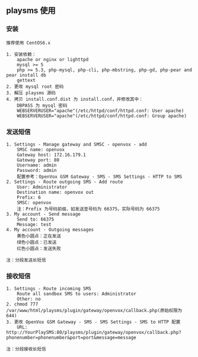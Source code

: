 ## playsms 使用

### 安装

	推荐使用 CentOS6.x

	1. 安装依赖：
		apache or nginx or lighttpd
		mysql >= 5
		php >= 5.3, php-mysql, php-cli, php-mbstring, php-gd, php-pear and pear install db
		gettext
	2. 更改 mysql root 密码
	3. 解压 playsms 源码
	4. 拷贝 install.conf.dist 为 install.conf，并修改其中：
		DBPASS 为 mysql 密码
		WEBSERVERUSER="apache"(/etc/httpd/conf/httpd.conf: User apache)
		WEBSERVERUSER="apache"(/etc/httpd/conf/httpd.conf: Group apache)

### 发送短信

	1. Settings - Manage gateway and SMSC - openvox - add
		SMSC name: openvox
		Gateway host: 172.16.179.1
		Gateway port: 80
		Username: admin
		Password: admin
		配置参考：OpenVox GSM Gateway - SMS - SMS Settings - HTTP to SMS
	2. Settings - Route outgoing SMS - Add route
		User: Administrator
		Destination name: openvox out
		Prefix: 6
		SMSC: openvox
		注：Prefix 为号码前缀，如发送至号码为 66375，实际号码为 66375
	3. My account - Send message
		Send to: 66375
		Message: test
	4. My account - Outgoing messages
		黄色小圆点：正在发送
		绿色小圆点：已发送
		红色小圆点：发送失败
		
	注：分段发送长短信
	
### 接收短信

	1. Settings - Route incoming SMS
		Route all sandbox SMS to users: Administrator
		Other: no
	2. chmod 777 /var/www/html/playsms/plugin/gateway/openvox/callback.php(原始权限为 644)
	3. 更改 OpenVox GSM Gateway - SMS - SMS Settings - SMS to HTTP 配置
		URL: http://YourPlaySMS:80/playsms/plugin/gateway/openvox/callback.php?phonenumber=phonenumber&port=port&message=message
	
	注：分段接收长短信
	